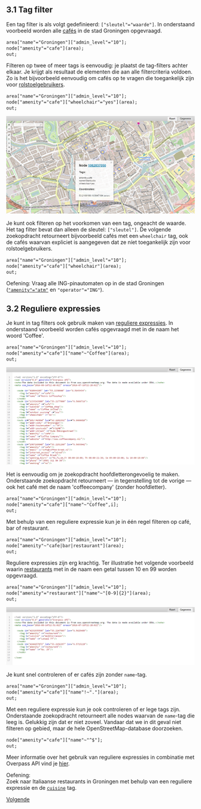## 3.1 Tag filter
Een tag filter is als volgt gedefinieerd: ```["sleutel"="waarde"]```. In onderstaand voorbeeld worden alle [cafés](http://wiki.openstreetmap.org/wiki/Tag:amenity%3Dcafe) in de stad Groningen opgevraagd.

```
area["name"="Groningen"]["admin_level"="10"];
node["amenity"="cafe"](area);
out;
```

Filteren op twee of meer tags is eenvoudig: je plaatst de tag-filters achter elkaar. Je krijgt als resultaat de elementen die aan alle filtercriteria voldoen. Zo is het bijvoorbeeld eenvoudig om cafés op te vragen die toegankelijk zijn voor [rolstoelgebruikers](http://wiki.openstreetmap.org/wiki/Key:wheelchair).

```		
area["name"="Groningen"]["admin_level"="10"];		
node["amenity"="cafe"]["wheelchair"="yes"](area);		
out;		
```

![Cafés toegankelijk voor rolstoelgebruikers](images/cafes-toegankelijk-voor-rolstoelgebruikers.png)

Je kunt ook filteren op het voorkomen van een tag, ongeacht de waarde. Het tag filter bevat dan alleen de sleutel: ```["sleutel"]```. De volgende zoekopdracht retourneert bijvoorbeeld cafés met een ```wheelchair``` tag, ook de cafés waarvan expliciet is aangegeven dat ze níet toegankelijk zijn voor rolstoelgebruikers.
```
area["name"="Groningen"]["admin_level"="10"];		
node["amenity"="cafe"]["wheelchair"](area);		
out;
```

Oefening:
Vraag alle ING-pinautomaten op in de stad Groningen ([```"amenity"="atm"```](http://wiki.openstreetmap.org/wiki/Tag:amenity%3Datm) en ```"operator"="ING"```).

## 3.2 Reguliere expressies
Je kunt in tag filters ook gebruik maken van [reguliere expressies](https://nl.wikipedia.org/wiki/Reguliere_expressie). In onderstaand voorbeeld worden cafés opgevraagd met in de naam het woord 'Coffee'.

```
area["name"="Groningen"]["admin_level"="10"];
node["amenity"="cafe"]["name"~"Coffee"](area);
out;
```

![Cafés met "Coffee" in de naam](images/coffee-in-de-naam.png)

Het is eenvoudig om je zoekopdracht hoofdletterongevoelig te maken. Onderstaande zoekopdracht retourneert — in tegenstelling tot de vorige — ook het café met de naam 'coffeecompany' (zonder hoofdletter).

```
area["name"="Groningen"]["admin_level"="10"];
node["amenity"="cafe"]["name"~"Coffee",i];
out;
```

Met behulp van een reguliere expressie kun je in één regel filteren op café, bar of restaurant. 

```
area["name"="Groningen"]["admin_level"="10"];
node["amenity"~"cafe|bar|restaurant"](area);
out;
```

Reguliere expressies zijn erg krachtig. Ter illustratie het volgende voorbeeld waarin [restaurants](http://wiki.openstreetmap.org/wiki/Tag:amenity%3Drestaurant) met in de naam een getal tussen 10 en 99 worden opgevraagd.

```
area["name"="Groningen"]["admin_level"="10"];
node["amenity"="restaurant"]["name"~"[0-9]{2}"](area);
out;
```

![Restaurants met een getal van twee cijfers in de naam](images/restaurant-met-getal-in-naam.png)

Je kunt snel controleren of er cafés zijn zonder `name`-tag.

```
area["name"="Groningen"]["admin_level"="10"];
node["amenity"="cafe"]["name"!~"."](area);
out;
```

Met een reguliere expressie kun je ook controleren of er lege tags zijn. Onderstaande zoekopdracht retourneert alle nodes waarvan de ```name```-tag die leeg is. Gelukkig zijn dat er niet zoveel. Vandaar dat we in dit geval niet filteren op gebied, maar de hele OpenStreetMap-database doorzoeken.

```
node["amenity"="cafe"]["name"~"^$"];
out;
```

Meer informatie over het gebruik van reguliere expressies in combinatie met Overpass API vind je [hier](http://wiki.openstreetmap.org/wiki/Overpass_API/Overpass_QL#Value_matches_regular_expression_.28.7E.2C_.21.7E.29).

Oefening:  
Zoek naar Italiaanse restaurants in Groningen met behulp van een reguliere expressie en de [```cuisine```](http://wiki.openstreetmap.org/wiki/Key:cuisine) tag.

[Volgende](4-verzamelingen.md)